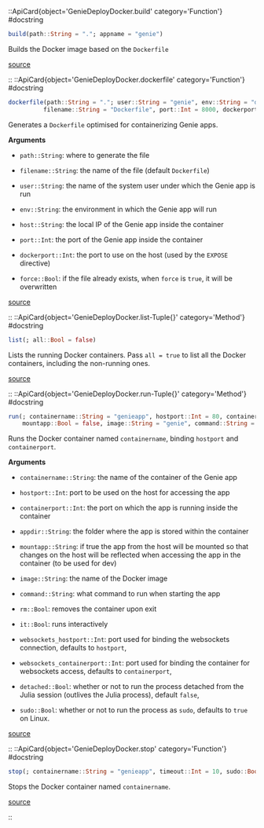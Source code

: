 

::ApiCard{object='GenieDeployDocker.build' category='Function'}
#docstring



```julia
build(path::String = "."; appname = "genie")
```


Builds the Docker image based on the `Dockerfile`


[source](https://github.com/GenieFramework/GenieDeployDocker.jl/blob/v1.0.1/src/GenieDeployDocker.jl#L41-L45)

::
::ApiCard{object='GenieDeployDocker.dockerfile' category='Function'}
#docstring



```julia
dockerfile(path::String = "."; user::String = "genie", env::String = "dev",
          filename::String = "Dockerfile", port::Int = 8000, dockerport::Int = 80, force::Bool = false)
```


Generates a `Dockerfile` optimised for containerizing Genie apps.

**Arguments**
- `path::String`: where to generate the file
  
- `filename::String`: the name of the file (default `Dockerfile`)
  
- `user::String`: the name of the system user under which the Genie app is run
  
- `env::String`: the environment in which the Genie app will run
  
- `host::String`: the local IP of the Genie app inside the container
  
- `port::Int`: the port of the Genie app inside the container
  
- `dockerport::Int`: the port to use on the host (used by the `EXPOSE` directive)
  
- `force::Bool`: if the file already exists, when `force` is `true`, it will be overwritten
  


[source](https://github.com/GenieFramework/GenieDeployDocker.jl/blob/v1.0.1/src/GenieDeployDocker.jl#L8-L23)

::
::ApiCard{object='GenieDeployDocker.list-Tuple{}' category='Method'}
#docstring



```julia
list(; all::Bool = false)
```


Lists the running Docker containers. Pass `all = true` to list all the Docker containers, including the non-running ones.


[source](https://github.com/GenieFramework/GenieDeployDocker.jl/blob/v1.0.1/src/GenieDeployDocker.jl#L133-L138)

::
::ApiCard{object='GenieDeployDocker.run-Tuple{}' category='Method'}
#docstring



```julia
run(; containername::String = "genieapp", hostport::Int = 80, containerport::Int = 8000, appdir::String = "/home/genie/app",
    mountapp::Bool = false, image::String = "genie", command::String = "bin/server", rm::Bool = true, it::Bool = true)
```


Runs the Docker container named `containername`, binding `hostport` and `containerport`.

**Arguments**
- `containername::String`: the name of the container of the Genie app
  
- `hostport::Int`: port to be used on the host for accessing the app
  
- `containerport::Int`: the port on which the app is running inside the container
  
- `appdir::String`: the folder where the app is stored within the container
  
- `mountapp::String`: if true the app from the host will be mounted so that changes on the host will be reflected when accessing the app in the container (to be used for dev)
  
- `image::String`: the name of the Docker image
  
- `command::String`: what command to run when starting the app
  
- `rm::Bool`: removes the container upon exit
  
- `it::Bool`: runs interactively
  
- `websockets_hostport::Int`: port used for binding the websockets connection, defaults to `hostport`,
  
- `websockets_containerport::Int`: port used for binding the container for websockets access, defaults to `containerport`,
  
- `detached::Bool`: whether or not to run the process detached from the Julia session (outlives the Julia process), default `false`,
  
- `sudo::Bool`: whether or not to run the process as `sudo`, defaults to `true` on Linux.
  


[source](https://github.com/GenieFramework/GenieDeployDocker.jl/blob/v1.0.1/src/GenieDeployDocker.jl#L57-L77)

::
::ApiCard{object='GenieDeployDocker.stop' category='Function'}
#docstring



```julia
stop(; containername::String = "genieapp", timeout::Int = 10, sudo::Bool = Sys.islinux())
```


Stops the Docker container named `containername`.


[source](https://github.com/GenieFramework/GenieDeployDocker.jl/blob/v1.0.1/src/GenieDeployDocker.jl#L123-L127)

::
